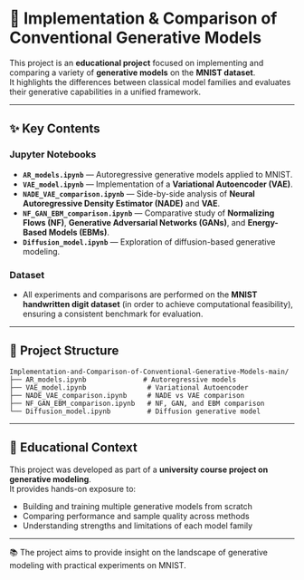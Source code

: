 # 🧩 Implementation & Comparison of Conventional Generative Models

This project is an **educational project** focused on implementing and comparing a variety of **generative models** on the **MNIST dataset**.  
It highlights the differences between classical model families and evaluates their generative capabilities in a unified framework.

---

## ✨ Key Contents

### Jupyter Notebooks
- **`AR_models.ipynb`** — Autoregressive generative models applied to MNIST.  
- **`VAE_model.ipynb`** — Implementation of a **Variational Autoencoder (VAE)**.  
- **`NADE_VAE_comparison.ipynb`** — Side-by-side analysis of **Neural Autoregressive Density Estimator (NADE)** and **VAE**.  
- **`NF_GAN_EBM_comparison.ipynb`** — Comparative study of **Normalizing Flows (NF)**, **Generative Adversarial Networks (GANs)**, and **Energy-Based Models (EBMs)**.  
- **`Diffusion_model.ipynb`** — Exploration of diffusion-based generative modeling.  

### Dataset
- All experiments and comparisons are performed on the **MNIST handwritten digit dataset** (in order to achieve computational feasibility), ensuring a consistent benchmark for evaluation.

---

## 🧱 Project Structure
```
Implementation-and-Comparison-of-Conventional-Generative-Models-main/
├── AR_models.ipynb              # Autoregressive models
├── VAE_model.ipynb               # Variational Autoencoder
├── NADE_VAE_comparison.ipynb     # NADE vs VAE comparison
├── NF_GAN_EBM_comparison.ipynb   # NF, GAN, and EBM comparison
└── Diffusion_model.ipynb         # Diffusion generative model
```

---

## 🎯 Educational Context
This project was developed as part of a **university course project on generative modeling**.  
It provides hands-on exposure to:  
- Building and training multiple generative models from scratch  
- Comparing performance and sample quality across methods  
- Understanding strengths and limitations of each model family  

---

📚 The project aims to provide insight on the landscape of generative modeling with practical experiments on MNIST.
